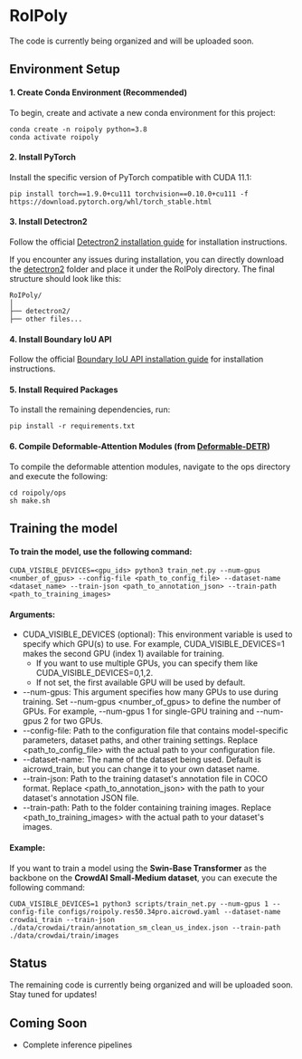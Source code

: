 # RoIPoly

The code is currently being organized and will be uploaded soon.

## Environment Setup

#### 1. Create Conda Environment (Recommended)
To begin, create and activate a new conda environment for this project:

```
conda create -n roipoly python=3.8
conda activate roipoly
```

#### 2. Install PyTorch
Install the specific version of PyTorch compatible with CUDA 11.1:

```
pip install torch==1.9.0+cu111 torchvision==0.10.0+cu111 -f https://download.pytorch.org/whl/torch_stable.html
```

#### 3. Install Detectron2
Follow the official [Detectron2 installation guide](https://github.com/facebookresearch/detectron2/tree/main) for installation instructions.

If you encounter any issues during installation, you can directly download the [detectron2](https://github.com/ywyue/RoomFormer/tree/main/detectron2) folder and place it under the RoIPoly directory. The final structure should look like this:

```
RoIPoly/
│
├── detectron2/
├── other files...
```

#### 4. Install Boundary IoU API
Follow the official [Boundary IoU API installation guide](https://github.com/bowenc0221/boundary-iou-api) for installation instructions.

#### 5. Install Required Packages
To install the remaining dependencies, run:
```
pip install -r requirements.txt
```

#### 6. Compile Deformable-Attention Modules (from [Deformable-DETR](https://github.com/fundamentalvision/Deformable-DETR))
To compile the deformable attention modules, navigate to the ops directory and execute the following:
```
cd roipoly/ops
sh make.sh
```

## Training the model
#### To train the model, use the following command:
```
CUDA_VISIBLE_DEVICES=<gpu_ids> python3 train_net.py --num-gpus <number_of_gpus> --config-file <path_to_config_file> --dataset-name <dataset_name> --train-json <path_to_annotation_json> --train-path <path_to_training_images>
```

#### Arguments:
- CUDA_VISIBLE_DEVICES (optional): This environment variable is used to specify which GPU(s) to use. For example, CUDA_VISIBLE_DEVICES=1 makes the second GPU (index 1) available for training.
  - If you want to use multiple GPUs, you can specify them like CUDA_VISIBLE_DEVICES=0,1,2.
  - If not set, the first available GPU will be used by default.
- --num-gpus: This argument specifies how many GPUs to use during training. Set --num-gpus <number_of_gpus> to define the number of GPUs. For example, --num-gpus 1 for single-GPU training and --num-gpus 2 for two GPUs.
- --config-file: Path to the configuration file that contains model-specific parameters, dataset paths, and other training settings. Replace <path_to_config_file> with the actual path to your configuration file.
- --dataset-name: The name of the dataset being used. Default is aicrowd_train, but you can change it to your own dataset name.
- --train-json: Path to the training dataset's annotation file in COCO format. Replace <path_to_annotation_json> with the path to your dataset's annotation JSON file.
- --train-path: Path to the folder containing training images. Replace <path_to_training_images> with the actual path to your dataset's images.

#### Example:
If you want to train a model using the **Swin-Base Transformer** as the backbone on the **CrowdAI Small-Medium dataset**, you can execute the following command:
```
CUDA_VISIBLE_DEVICES=1 python3 scripts/train_net.py --num-gpus 1 --config-file configs/roipoly.res50.34pro.aicrowd.yaml --dataset-name crowdai_train --train-json ./data/crowdai/train/annotation_sm_clean_us_index.json --train-path ./data/crowdai/train/images
```

## Status

The remaining code is currently being organized and will be uploaded soon. Stay tuned for updates!

## Coming Soon

- Complete inference pipelines
